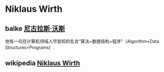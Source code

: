 # Niklaus Wirth



## baike [尼古拉斯·沃斯](https://baike.baidu.com/item/%E5%B0%BC%E5%8F%A4%E6%8B%89%E6%96%AF%C2%B7%E6%B2%83%E6%96%AF/1095875?fromtitle=Niklaus%20Wirth&fromid=3047962&fr=aladdin)

他有一句在计算机领域人尽皆知的名言“算法+数据结构=程序”（Algorithm+Data Structures=Programs）.



## wikipedia [Niklaus Wirth](https://en.wikipedia.org/wiki/Niklaus_Wirth)